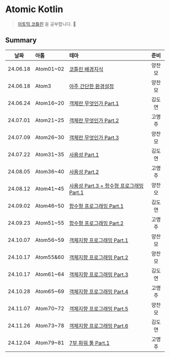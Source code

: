 # Atomic Kotlin

> [아토믹 코틀린](https://www.yes24.com/Product/Goods/117817486) 을 공부합니다. 🚀

## Summary

|    날짜    | 아톰        | 테마                                                   | 준비  |
|:--------:|:----------|:-----------------------------------------------------|:---:|
| 24.06.18 | Atom01~02 | [코틀린 배경지식](./docs/Atom01_02.md)                      | 양찬모 |
| 24.06.18 | Atom3     | [아주 간단한 환경설정](./docs/Atom03.md)                      | 양찬모 |
| 24.06.24 | Atom16~20 | [객체란 무엇인가 Part.1](./docs/Atom16_20.md)               | 김도연 |
| 24.07.01 | Atom21~25 | [객체란 무엇인가 Part.2](./docs/Atom21_25.md)               | 고명주 |
| 24.07.09 | Atom26~30 | [객체란 무엇인가 Part.3](./docs/Atom26_30.md)               | 양찬모 |
| 24.07.22 | Atom31~35 | [사용성 Part.1](./docs/Atom31_35.md)                    | 김도연 |
| 24.08.05 | Atom36~40 | [사용성 Part.2](./docs/Atom36_40.md)                    | 고명주 |
| 24.08.12 | Atom41~45 | [사용성 Part.3 + 함수형 프로그래밍 Part.1](./docs/Atom41_45.md) | 양찬모 |
| 24.09.02 | Atom46~50 | [함수형 프로그래밍 Part.1](./docs/Atom46_50.md)              | 김도연 |
| 24.09.23 | Atom51~55 | [함수형 프로그래밍 Part.2](./docs/Atom51_55.md)              | 고명주 |
| 24.10.07 | Atom56~59 | [객체지향 프로그래밍 Part.1](/docs/Atom56_59.md)              | 양찬모 |
| 24.10.17 | Atom55&60 | [객체지향 프로그래밍 Part.2](/docs/Atom55&60.md)              | 양찬모 |
| 24.10.17 | Atom61~64 | [객체지향 프로그래밍 Part.3](/docs/Atom61_64.md)              | 김도연 |
| 24.10.28 | Atom65~69 | [객체지향 프로그래밍 Part.4](/docs/Atom65_69.md)              | 고명주 |
| 24.11.07 | Atom70~72 | [객체지향 프로그래밍 Part.5](/docs/Atom70_72.md)              | 양찬모 |
| 24.11.26 | Atom73~78 | [객체지향 프로그래밍 Part.6](/docs/Atom73_78.md)              | 김도연 |
| 24.12.04 | Atom79~81 | [7부 파워 툴 Part.1](/docs/Atom79_81.md)                 | 고명주 |